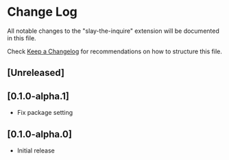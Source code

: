 # Change Log

All notable changes to the "slay-the-inquire" extension will be documented in this file.

Check [Keep a Changelog](http://keepachangelog.com/) for recommendations on how to structure this file.

## [Unreleased]

## [0.1.0-alpha.1]

- Fix package setting

## [0.1.0-alpha.0]

- Initial release